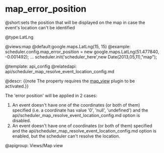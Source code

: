 map_error_position
=============
@short:sets the position that will be displayed on the map in case the event's location can't be identified 
	

@type:LatLng

@views:map
@default:google.maps.LatLng(15, 15)
@example:
scheduler.config.map_error_position = new google.maps.LatLng(51.477840, -0.001492);
...
scheduler.init('scheduler_here',new Date(2013,05,11),"map");


@template:	api_config
@relatedapi:
	api/scheduler_map_resolve_event_location_config.md
	
@descr:
{{note The property requires the [map_view](extensions_list.html#mapview) plugin to be activated.}}

The 'error position' will be applied in 2 cases:

1. An event doesn't have one of the coordinates (or both of them) specified (i.e. a coordinate has value '0', 'null', 'undefined') and the api/scheduler_map_resolve_event_location_config.md option is disabled.
2. An event doesn't have one of coordinates (or both of them) specified and the api/scheduler_map_resolve_event_location_config.md option is enabled, but the scheduler can't resolve the location.

@apigroup: Views/Map view
